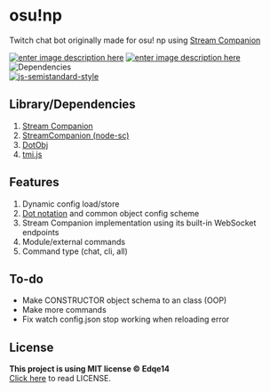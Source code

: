 # osu!np

Twitch chat bot originally made for osu! np using [Stream Companion](https://github.com/Piotrekol/StreamCompanion)

[![enter image description here](https://img.shields.io/github/license/Edqe14/osu-np?style=for-the-badge)](https://github.com/Edqe14/osu-np/blob/main/LICENSE) [![enter image description here](https://img.shields.io/github/issues/Edqe14/osu-np?style=for-the-badge)](https://github.com/Edqe14/osu-np/issues) ![Dependencies](https://img.shields.io/david/Edqe14/osu-np?style=for-the-badge)  
[![js-semistandard-style](https://raw.githubusercontent.com/standard/semistandard/master/badge.svg)](https://github.com/standard/semistandard)

## Library/Dependencies

 1. [Stream Companion](https://github.com/Piotrekol/StreamCompanion)
 2. [StreamCompanion (node-sc)](https://npmjs.com/package/streamcompanion)
 3. [DotObj](https://github.com/Edqe14/osu-np/blob/main/src/modules/DotObj.js)
 4. [tmi.js](https://npmjs.com/package/tmi.js)

## Features

 1. Dynamic config load/store
 2. [Dot notation](https://npmjs.com/package/object-path) and common object config scheme
 3. Stream Companion implementation using its built-in WebSocket endpoints
 4. Module/external commands
 5. Command type (chat, cli, all)

## To-do

- Make CONSTRUCTOR object schema to an class (OOP)
- Make more commands
- Fix watch config.json stop working when reloading error

## License

**This project is using MIT license © Edqe14**  
[Click here](https://github.com/Edqe14/osu-np/blob/main/LICENSE) to read LICENSE.